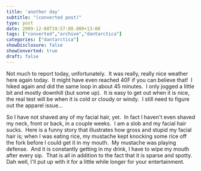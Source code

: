 ```yaml
---
title: 'another day'
subtitle: "(converted post)"
type: post
date: 2009-12-08T19:57:00.000+13:00
tags: ["converted","archive","dantarctica"]
categories: ["dantarctica"]
showDisclosure: false
showConverted: true
draft: false
---
```


Not much to report today, unfortunately.  It was really, really nice weather here again today.  It might have even reached 40F if you can believe that!  I hiked again and did the same loop in about 45 minutes.  I only jogged a little bit and mostly downhill (but some up).  It is easy to get out when it is nice, the real test will be when it is cold or cloudy or windy.  I still need to figure out the apparel issue...  
  
So I have not shaved any of my facial hair, yet.  In fact I haven't even shaved my neck, front or back, in a couple weeks.  I am a slob and my facial hair sucks.  Here is a funny story that illustrates how gross and stupid my facial hair is; when I was eating rice, my mustache kept knocking some rice off the fork before I could get it in my mouth.  My mustache was playing defense.  And it is constantly getting in my drink, I have to wipe my mouth after every sip.  That is all in addition to the fact that it is sparse and spotty.  Dah well, I'll put up with it for a little while longer for your entertainment.